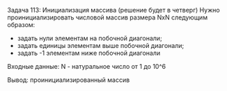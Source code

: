 Задача 113: Инициализация массива (решение будет в четверг)
Нужно проинициализировать числовой массив размера NxN следующим образом:
 - задать нули элементам на побочной диагонали;
 - задать единицы элементам выше побочной диагонали;
 - задать -1 элементам ниже побочной диагонали

Входные данные: N - натуральное число от 1 до 10^6

Вывод: проинициализированный массив
